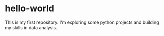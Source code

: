 # hello-world
This is my first repository.
I'm exploring some python projects and building my skills in data analysis.
